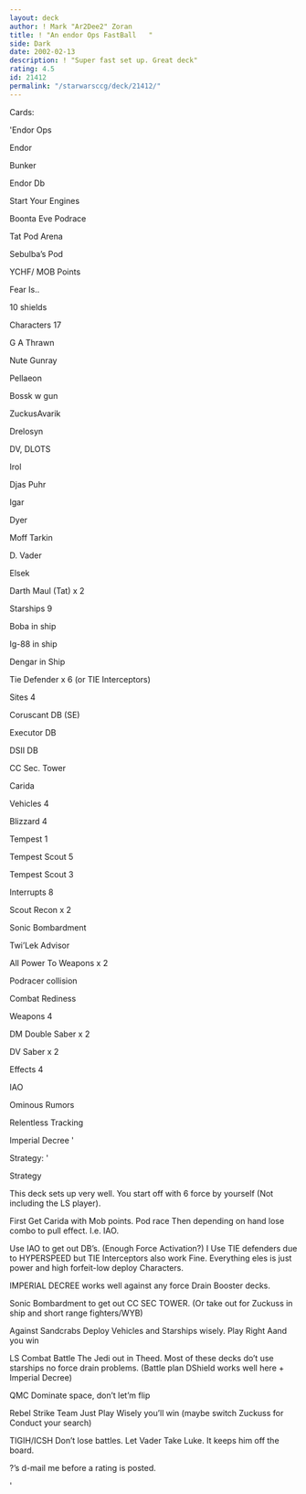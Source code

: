```yaml
---
layout: deck
author: ! Mark "Ar2Dee2" Zoran
title: ! "An endor Ops FastBall   "
side: Dark
date: 2002-02-13
description: ! "Super fast set up. Great deck"
rating: 4.5
id: 21412
permalink: "/starwarsccg/deck/21412/"
---
```

Cards: 

'Endor Ops

Endor

Bunker

Endor Db

Start Your Engines

Boonta Eve Podrace

Tat Pod Arena

Sebulba’s Pod

YCHF/ MOB Points

Fear Is..

10 shields


Characters 17

G A Thrawn

Nute Gunray

Pellaeon

Bossk w gun

ZuckusAvarik

Drelosyn

DV, DLOTS

Irol

Djas Puhr

Igar

Dyer

Moff Tarkin

D. Vader

Elsek

Darth Maul (Tat) x 2


Starships 9

Boba in ship

Ig-88 in ship

Dengar in Ship

Tie Defender x 6 (or TIE Interceptors)


Sites 4

Coruscant DB (SE)

Executor DB

DSII DB

CC Sec. Tower

Carida


Vehicles 4

Blizzard 4

Tempest 1

Tempest Scout 5

Tempest Scout 3


Interrupts 8

Scout Recon x 2

Sonic Bombardment

Twi’Lek Advisor

All Power To Weapons x 2

Podracer collision

Combat Rediness


Weapons 4

DM Double Saber x 2

DV Saber x 2


Effects 4

IAO

Ominous Rumors

Relentless Tracking

Imperial Decree '

Strategy: '

Strategy


This deck sets up very well. You start off with 6 force by yourself (Not including the LS player). 

First Get Carida with Mob points. Pod race Then depending on hand lose combo to pull effect. I.e. IAO.

Use IAO to get out DB’s. (Enough Force Activation?) I Use TIE defenders due to HYPERSPEED but TIE Interceptors also work Fine. Everything eles is just power and high forfeit-low deploy Characters.

IMPERIAL DECREE works well against any force Drain Booster decks.

Sonic Bombardment to get out CC SEC TOWER. (Or take out for Zuckuss in ship and short range fighters/WYB)


Against Sandcrabs Deploy Vehicles and Starships wisely. Play Right Aand you win


LS Combat Battle The Jedi out in Theed. Most of these decks do’t use starships no force drain problems. (Battle plan DShield works well here + Imperial Decree)


QMC Dominate space, don’t let’m flip


Rebel Strike Team Just Play Wisely you’ll win (maybe switch Zuckuss for Conduct your search) 


TIGIH/ICSH Don’t lose battles. Let Vader Take Luke. It keeps him off the board.


?’s d-mail me before a rating is posted.









'
